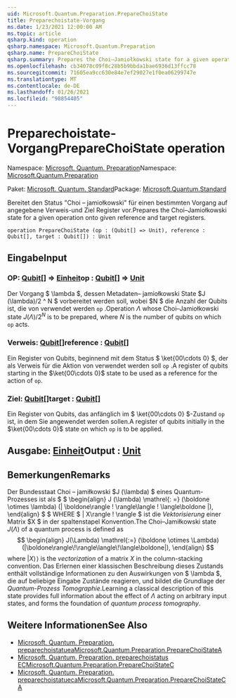 ```yaml
---
uid: Microsoft.Quantum.Preparation.PrepareChoiState
title: Preparechoistate-Vorgang
ms.date: 1/23/2021 12:00:00 AM
ms.topic: article
qsharp.kind: operation
qsharp.namespace: Microsoft.Quantum.Preparation
qsharp.name: PrepareChoiState
qsharp.summary: Prepares the Choi–Jamiołkowski state for a given operation onto given reference and target registers.
ms.openlocfilehash: cb34078c09f8c28b5b9bbda1bae6936d13ffcc78
ms.sourcegitcommit: 71605ea9cc630e84e7ef29027e1f0ea06299747e
ms.translationtype: MT
ms.contentlocale: de-DE
ms.lasthandoff: 01/26/2021
ms.locfileid: "98854405"
---
```

# <a name="preparechoistate-operation"></a><span data-ttu-id="5ef80-102">Preparechoistate-Vorgang</span><span class="sxs-lookup"><span data-stu-id="5ef80-102">PrepareChoiState operation</span></span>

<span data-ttu-id="5ef80-103">Namespace: [Microsoft. Quantum. Preparation](xref:Microsoft.Quantum.Preparation)</span><span class="sxs-lookup"><span data-stu-id="5ef80-103">Namespace: [Microsoft.Quantum.Preparation](xref:Microsoft.Quantum.Preparation)</span></span>

<span data-ttu-id="5ef80-104">Paket: [Microsoft. Quantum. Standard](https://nuget.org/packages/Microsoft.Quantum.Standard)</span><span class="sxs-lookup"><span data-stu-id="5ef80-104">Package: [Microsoft.Quantum.Standard](https://nuget.org/packages/Microsoft.Quantum.Standard)</span></span>


<span data-ttu-id="5ef80-105">Bereitet den Status "Choi – jamiołkowski" für einen bestimmten Vorgang auf angegebene Verweis-und Ziel Register vor.</span><span class="sxs-lookup"><span data-stu-id="5ef80-105">Prepares the Choi–Jamiołkowski state for a given operation onto given reference and target registers.</span></span>

```qsharp
operation PrepareChoiState (op : (Qubit[] => Unit), reference : Qubit[], target : Qubit[]) : Unit
```


## <a name="input"></a><span data-ttu-id="5ef80-106">Eingabe</span><span class="sxs-lookup"><span data-stu-id="5ef80-106">Input</span></span>

### <a name="op--qubit--unit"></a><span data-ttu-id="5ef80-107">OP: [Qubit](xref:microsoft.quantum.lang-ref.qubit)[] => [Einheit](xref:microsoft.quantum.lang-ref.unit)</span><span class="sxs-lookup"><span data-stu-id="5ef80-107">op : [Qubit](xref:microsoft.quantum.lang-ref.qubit)[] => [Unit](xref:microsoft.quantum.lang-ref.unit)</span></span> 

<span data-ttu-id="5ef80-108">Der Vorgang $ \lambda $, dessen Metadaten– jamiołkowski State $J (\lambda)/2 ^ N $ vorbereitet werden soll, wobei $N $ die Anzahl der Qubits ist, die von verwendet werden `op` .</span><span class="sxs-lookup"><span data-stu-id="5ef80-108">Operation $\Lambda$ whose Choi–Jamiołkowski state $J(\Lambda) / 2^N$ is to be prepared, where $N$ is the number of qubits on which `op` acts.</span></span>


### <a name="reference--qubit"></a><span data-ttu-id="5ef80-109">Verweis: [Qubit](xref:microsoft.quantum.lang-ref.qubit)[]</span><span class="sxs-lookup"><span data-stu-id="5ef80-109">reference : [Qubit](xref:microsoft.quantum.lang-ref.qubit)[]</span></span>

<span data-ttu-id="5ef80-110">Ein Register von Qubits, beginnend mit dem Status $ \ket{00\cdots 0} $, der als Verweis für die Aktion von verwendet werden soll `op` .</span><span class="sxs-lookup"><span data-stu-id="5ef80-110">A register of qubits starting in the $\ket{00\cdots 0}$ state to be used as a reference for the action of `op`.</span></span>


### <a name="target--qubit"></a><span data-ttu-id="5ef80-111">Ziel: [Qubit](xref:microsoft.quantum.lang-ref.qubit)[]</span><span class="sxs-lookup"><span data-stu-id="5ef80-111">target : [Qubit](xref:microsoft.quantum.lang-ref.qubit)[]</span></span>

<span data-ttu-id="5ef80-112">Ein Register von Qubits, das anfänglich im $ \ket{00\cdots 0} $-Zustand `op` ist, in dem Sie angewendet werden sollen.</span><span class="sxs-lookup"><span data-stu-id="5ef80-112">A register of qubits initially in the $\ket{00\cdots 0}$ state on which `op` is to be applied.</span></span>



## <a name="output--unit"></a><span data-ttu-id="5ef80-113">Ausgabe: [Einheit](xref:microsoft.quantum.lang-ref.unit)</span><span class="sxs-lookup"><span data-stu-id="5ef80-113">Output : [Unit](xref:microsoft.quantum.lang-ref.unit)</span></span>



## <a name="remarks"></a><span data-ttu-id="5ef80-114">Bemerkungen</span><span class="sxs-lookup"><span data-stu-id="5ef80-114">Remarks</span></span>

<span data-ttu-id="5ef80-115">Der Bundesstaat Choi – jamiłkowski $J (\lambda) $ eines Quantum-Prozesses ist als $ $ \begin{align} J (\lambda) \mathrel{: =} (\boldone \otimes \lambda) (| \boldone\rangle \! \rangle\langle \! \langle\boldone |), \end{align} $ $ WHERE $ | X\rangle \! \rangle $ ist die *Vektorisierung* einer Matrix $X $ in der spaltenstapel Konvention.</span><span class="sxs-lookup"><span data-stu-id="5ef80-115">The Choi–Jamiłkowski state $J(\Lambda)$ of a quantum process is defined as $$ \begin{align} J(\Lambda) \mathrel{:=} (\boldone \otimes \Lambda) (|\boldone\rangle\!\rangle\langle\!\langle\boldone|), \end{align} $$ where $|X\rangle\!\rangle$ is the *vectorization* of a matrix $X$ in the column-stacking convention.</span></span> <span data-ttu-id="5ef80-116">Das Erlernen einer klassischen Beschreibung dieses Zustands enthält vollständige Informationen zu den Auswirkungen von $ \lambda $, die auf beliebige Eingabe Zustände reagieren, und bildet die Grundlage der *Quantum-Prozess Tomographie*.</span><span class="sxs-lookup"><span data-stu-id="5ef80-116">Learning a classical description of this state provides full information about the effect of $\Lambda$ acting on arbitrary input states, and forms the foundation of *quantum process tomography*.</span></span>

## <a name="see-also"></a><span data-ttu-id="5ef80-117">Weitere Informationen</span><span class="sxs-lookup"><span data-stu-id="5ef80-117">See Also</span></span>

- [<span data-ttu-id="5ef80-118">Microsoft. Quantum. Preparation. preparechoistatuea</span><span class="sxs-lookup"><span data-stu-id="5ef80-118">Microsoft.Quantum.Preparation.PrepareChoiStateA</span></span>](xref:Microsoft.Quantum.Preparation.PrepareChoiStateA)
- [<span data-ttu-id="5ef80-119">Microsoft. Quantum. Preparation. preparechoistatus EC</span><span class="sxs-lookup"><span data-stu-id="5ef80-119">Microsoft.Quantum.Preparation.PrepareChoiStateC</span></span>](xref:Microsoft.Quantum.Preparation.PrepareChoiStateC)
- [<span data-ttu-id="5ef80-120">Microsoft. Quantum. Preparation. preparechoistatueca</span><span class="sxs-lookup"><span data-stu-id="5ef80-120">Microsoft.Quantum.Preparation.PrepareChoiStateCA</span></span>](xref:Microsoft.Quantum.Preparation.PrepareChoiStateCA)